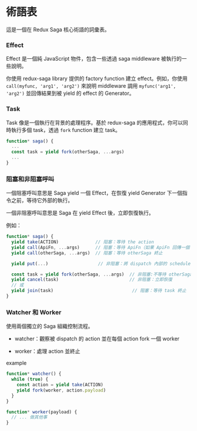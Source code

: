 # 術語表

這是一個在 Redux Saga 核心術語的詞彙表。

### Effect

Effect 是一個純 JavaScript 物件，包含一些透過 saga middleware 被執行的一些說明。

你使用 redux-saga library 提供的 factory function 建立 effect。例如，你使用 `call(myfunc, 'arg1', 'arg2')` 來說明 middleware 調用 `myfunc('arg1', 'arg2')` 並回傳結果到被 yield 的 effect 的 Generator。

### Task

Task 像是一個執行在背景的處理程序。基於 redux-saga 的應用程式，你可以同時執行多個 task，透過 `fork` function 建立 task。

```javascript
function* saga() {
  ...
  const task = yield fork(otherSaga, ...args)
  ...
}
```

### 阻塞和非阻塞呼叫

一個阻塞呼叫意思是 Saga yield 一個 Effect，在恢復 yield Generator 下一個指令之前，等待它外部的執行。

一個非阻塞呼叫意思是 Saga 在 yield Effect 後，立即恢復執行。

例如：

```javascript
function* saga() {
  yield take(ACTION)              // 阻塞：等待 the action
  yield call(ApiFn, ...args)      // 阻塞：等待 ApiFn（如果 ApiFn 回傳一個 Promise）
  yield call(otherSaga, ...args)  // 阻塞：等待 otherSaga 終止

  yield put(...)                   // 非阻塞：將 dispatch 內部的 scheduler

  const task = yield fork(otherSaga, ...args)  // 非阻塞:不等待 otherSaga
  yield cancel(task)                           // 非阻塞：立即恢復
  // 或
  yield join(task)                              // 阻塞：等待 task 終止
}
```

### Watcher 和 Worker

使用兩個獨立的 Saga 組織控制流程。

- watcher：觀察被 dispatch 的 action 並在每個 action fork 一個 worker

- worker：處理 action 並終止

example

```javascript
function* watcher() {
  while (true) {
    const action = yield take(ACTION)
    yield fork(worker, action.payload)
  }
}

function* worker(payload) {
  // ... 做其他事
}
```
